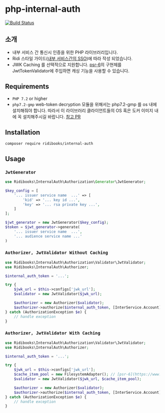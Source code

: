 # php-internal-auth

[![Build Status](https://travis-ci.org/ridi/php-internal-auth.svg?branch=master)](https://travis-ci.org/ridi/php-internal-auth)

## 소개
- 내부 서비스 간 통신시 인증을 위한 PHP 라이브러리입니다.
- Ridi 스타일 가이드([내부 서비스간의 SSO](https://github.com/ridi/style-guide/blob/master/API.md#%EB%82%B4%EB%B6%80-%EC%84%9C%EB%B9%84%EC%8A%A4%EA%B0%84%EC%9D%98-sso))에 따라 작성 되었습니다.
- JWK Caching 를 선택적으로 지원합니다. [psr-6](https://www.php-fig.org/psr/psr-6/)의 구현체를 JwtTokenValidator에 주입하면 캐싱 기능을 사용할 수 있습니다. 

## Requirements

- `PHP 7.2` or higher
- `php7.2-gmp` web-token decryption 모듈을 위해서는 php7.2-gmp 를 os 내에 설치해줘야 합니다. 
따라서 이 라이브러리 클라이언트들의 OS 혹은 도커 이미지 내에 꼭 설치해주시길 바랍니다. [참고 PR](https://github.com/ridibooks-docker/viewer-php/pull/1)


## Installation

```
composer require ridibooks/internal-auth
```

## Usage

### `JwtGenerator`

```php
use Ridibooks\InternalAuth\Authorization\Generator\JwtGenerator;

$key_config = [
    '... issuer service name  ...' => [
        'kid' => '... key id ...',
        'key' => '... rsa private key ...',
    ]
];

$jwt_generator = new JwtGenerator($key_config);
$token = $jwt_generator->generate(
    '... issuer service name  ...',
    '... audience service name ...'
)
```

### `Authorizer, JwtValidator Without Caching`

```php
use Ridibooks\InternalAuth\Authorization\Validator\JwtValidator;
use Ridibooks\InternalAuth\Authorizer;

$internal_auth_token = '...';

try {
    $jwk_url = $this->configs['jwk_url'];
    $validator = new JwtValidator($jwk_url);

    $authorizer = new Authorizer($validator);
    $authorizer->authorize($internal_auth_token, [InterService.Account]);
} catch (AuthorizationException $e) {
	// handle exception
}
```

### `Authorizer, JwtValidator With Caching`

```php
use Ridibooks\InternalAuth\Authorization\Validator\JwtValidator;
use Ridibooks\InternalAuth\Authorizer;

$internal_auth_token = '...';

try {
    $jwk_url = $this->configs['jwk_url'];
    $cache_item_pool = new FilesystemAdapter(); // [psr-6](https://www.php-fig.org/psr/psr-6/) Implementation Adaptor
    $validator = new JwtValidator($jwk_url, $cache_item_pool);

    $authorizer = new Authorizer($validator);
    $authorizer->authorize($internal_auth_token, [InterService.Account]);
} catch (AuthorizationException $e) {
	// handle exception
}
```

